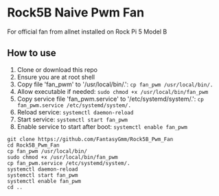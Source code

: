 # Rock5B Naive Pwm Fan
For official fan from allnet installed on Rock Pi 5 Model B

## How to use
1. Clone or download this repo
1. Ensure you are at root shell
1. Copy file 'fan_pwm' to '/usr/local/bin/.': `cp fan_pwm /usr/local/bin/.`
1. Allow executable if needed: `sudo chmod +x /usr/local/bin/fan_pwm`
1. Copy service file 'fan_pwm.service' to '/etc/systemd/system/.': `cp fan_pwm.service /etc/systemd/system/.`
1. Reload service: `systemctl daemon-reload`
1. Start service: `systemctl start fan_pwm`
1. Enable service to start after boot: `systemctl enable fan_pwm`
```
git clone https://github.com/FantasyGmm/Rock5B_Pwm_Fan
cd Rock5B_Pwm_Fan
cp fan_pwm /usr/local/bin/
sudo chmod +x /usr/local/bin/fan_pwm
cp fan_pwm.service /etc/systemd/system/.
systemctl daemon-reload
systemctl start fan_pwm
systemctl enable fan_pwm
cd ..
```
